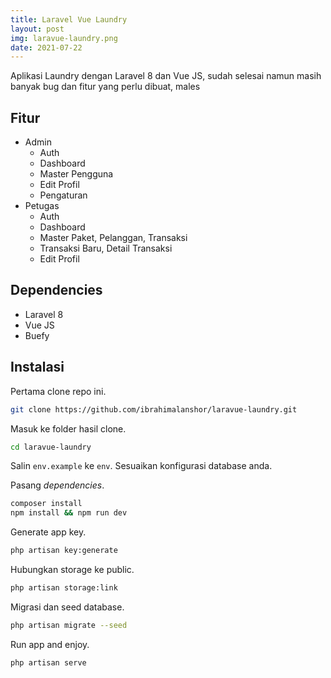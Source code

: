 ```yaml
---
title: Laravel Vue Laundry
layout: post
img: laravue-laundry.png
date: 2021-07-22
---
```


Aplikasi Laundry dengan Laravel 8 dan Vue JS, sudah selesai namun masih banyak bug dan fitur yang perlu dibuat, males

## Fitur

* Admin
    * Auth
    * Dashboard
    * Master Pengguna
    * Edit Profil
    * Pengaturan
* Petugas
    * Auth
    * Dashboard
    * Master Paket, Pelanggan, Transaksi 
    * Transaksi Baru, Detail Transaksi
    * Edit Profil

## Dependencies

* Laravel 8
* Vue JS
* Buefy

## Instalasi

Pertama clone repo ini.

```bash
git clone https://github.com/ibrahimalanshor/laravue-laundry.git
```

Masuk ke folder hasil clone.

```bash
cd laravue-laundry
```

Salin `env.example` ke `env`. Sesuaikan konfigurasi database anda.

Pasang *dependencies*.

```bash
composer install
npm install && npm run dev
```

Generate app key.

```bash
php artisan key:generate
```

Hubungkan storage ke public.

```bash
php artisan storage:link
```

Migrasi dan seed database.

```bash
php artisan migrate --seed
```

Run app and enjoy.

```
php artisan serve
```